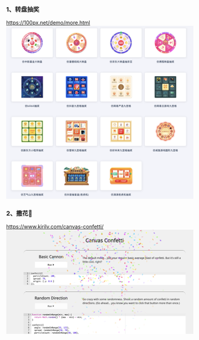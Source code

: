 ### 	1、转盘抽奖
https://100px.net/demo/more.html
![alt text](image.png)

### 	2、撒花🎉
https://www.kirilv.com/canvas-confetti/
![alt text](image-1.png)

